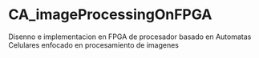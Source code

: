 # CA_imageProcessingOnFPGA
Disenno e implementacion en FPGA de procesador basado en Automatas Celulares enfocado en procesamiento de imagenes 
